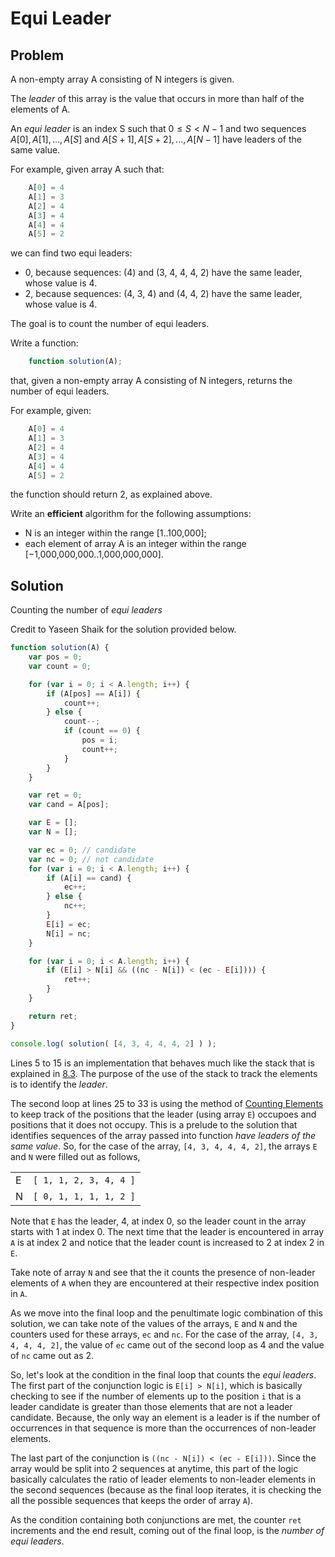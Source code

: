 # Equi Leader

## Problem

A non-empty array A consisting of N integers is given.

The _leader_ of this array is the value that occurs in more than half of the elements of A.

An _equi leader_ is an index S such that $0 ≤ S < N − 1$ and two sequences $A[0], A[1], ..., A[S]$ and $A[S + 1], A[S + 2], ..., A[N − 1]$ have leaders of the same value.

For example, given array A such that:

```js
    A[0] = 4
    A[1] = 3
    A[2] = 4
    A[3] = 4
    A[4] = 4
    A[5] = 2
```

we can find two equi leaders:

- 0, because sequences: (4) and (3, 4, 4, 4, 2) have the same leader, whose value is 4.
- 2, because sequences: (4, 3, 4) and (4, 4, 2) have the same leader, whose value is 4.

The goal is to count the number of equi leaders.

Write a function:

```js
    function solution(A);
```

that, given a non-empty array A consisting of N integers, returns the number of equi leaders.

For example, given:

```js
    A[0] = 4
    A[1] = 3
    A[2] = 4
    A[3] = 4
    A[4] = 4
    A[5] = 2
```

the function should return 2, as explained above.

Write an **efficient** algorithm for the following assumptions:

- N is an integer within the range [1..100,000];
- each element of array A is an integer within the range [−1,000,000,000..1,000,000,000].

## Solution

Counting the number of _equi leaders_

Credit to Yaseen Shaik for the solution provided below.

```js
function solution(A) {
    var pos = 0;
    var count = 0;

    for (var i = 0; i < A.length; i++) {
        if (A[pos] == A[i]) {
            count++;
        } else {
            count--;
            if (count == 0) {
                pos = i;
                count++;
            }
        }
    }

    var ret = 0;
    var cand = A[pos];

    var E = [];
    var N = [];

    var ec = 0; // candidate
    var nc = 0; // not candidate
    for (var i = 0; i < A.length; i++) {
        if (A[i] == cand) {
            ec++;
        } else {
            nc++;
        }
        E[i] = ec;
        N[i] = nc;
    }

    for (var i = 0; i < A.length; i++) {
        if (E[i] > N[i] && ((nc - N[i]) < (ec - E[i]))) {
            ret++;
        }
    }

    return ret;
}

console.log( solution( [4, 3, 4, 4, 4, 2] ) );
```

Lines 5 to 15 is an implementation that behaves much like the stack that is explained in [8.3](./README.md#83-solution-with-time-complexity). The purpose of the use of the stack to track the elements is to identify the _leader_.

The second loop at lines 25 to 33 is using the method of [Counting Elements](../counting/README.md) to keep track of the positions that the leader (using array `E`) occupoes and positions that it does not occupy. This is a prelude to the solution that identifies sequences of the array passed into function _have leaders of the same value_. So, for the case of the array, `[4, 3, 4, 4, 4, 2]`, the arrays `E` and `N` were filled out as follows,

|    |                        |
|:---|:-----------------------|
| E  | `[ 1, 1, 2, 3, 4, 4 ]` |
| N  | `[ 0, 1, 1, 1, 1, 2 ]` |

Note that `E` has the leader, 4, at index 0, so the leader count in the array starts with 1 at index 0. The next time that the leader is encountered in array `A` is at index 2 and notice that the leader count is increased to 2 at index 2 in `E`.

Take note of array `N` and see that the it counts the presence of non-leader elements of `A` when they are encountered at their respective index position in `A`.

As we move into the final loop and the penultimate logic combination of this solution, we can take note of the values of the arrays, `E` and `N` and the counters used for these arrays, `ec` and `nc`. For the case of the array, `[4, 3, 4, 4, 4, 2]`, the value of `ec` came out of the second loop as 4 and the value of `nc` came out as 2.

So, let's look at the condition in the final loop that counts the _equi leaders_. The first part of the conjunction logic is `E[i] > N[i]`, which is basically checking to see if the number of elements up to the position `i` that is a leader candidate is greater than those elements that are not a leader candidate. Because, the only way an element is a leader is if the number of occurrences in that sequence is more than the occurrences of non-leader elements.

The last part of the conjunction is `((nc - N[i]) < (ec - E[i]))`. Since the array would be split into 2 sequences at anytime, this part of the logic basically calculates the ratio of leader elements to non-leader elements in the second sequences (because as the final loop iterates, it is checking the all the possible sequences that keeps the order of array `A`).

As the condition containing both conjunctions are met, the counter `ret` increments and the end result, coming out of the final loop, is the _number of equi leaders_.